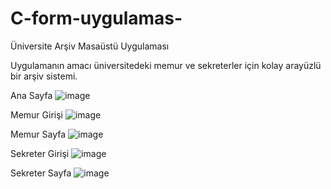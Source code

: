 # C-form-uygulamas-
Üniversite Arşiv Masaüstü Uygulaması

Uygulamanın amacı üniversitedeki memur ve sekreterler için kolay arayüzlü bir arşiv sistemi.

Ana Sayfa
![image](https://github.com/user-attachments/assets/2a53c2d6-8300-479e-975a-432497e3a66f)

Memur Girişi
![image](https://github.com/user-attachments/assets/471f6697-d889-49ce-a0d5-c4d0ac46875b)

Memur Sayfa
![image](https://github.com/user-attachments/assets/996262a8-fbd8-49c1-992b-c2bcc6f1cde2)

Sekreter Girişi
![image](https://github.com/user-attachments/assets/7e16384f-0e91-4ebd-aa7d-7ee567ae7d58)

Sekreter Sayfa
![image](https://github.com/user-attachments/assets/078722f5-c68e-4d9f-a000-3d779109812b)
